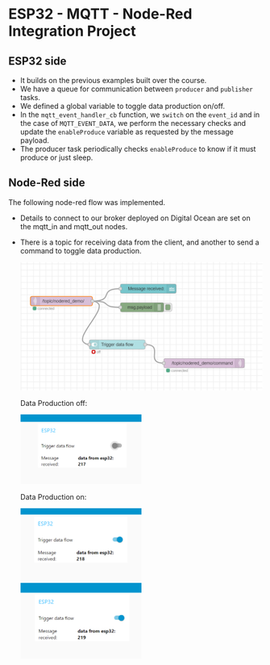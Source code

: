# ESP32 - MQTT - Node-Red Integration Project

## ESP32 side
- It builds on the previous examples built over the course.
- We have a queue for communication between `producer` and `publisher` tasks.
- We defined a global variable to toggle data production on/off.
- In the `mqtt_event_handler_cb` function, we `switch` on the `event_id` and in the case of `MQTT_EVENT_DATA`, we perform the necessary checks and update the `enableProduce` variable as requested by the message payload.
- The producer task periodically checks `enableProduce` to know if it must produce or just sleep.


## Node-Red side

The following node-red flow was implemented. 
- Details to connect to our broker deployed on Digital Ocean are set on the mqtt_in and mqtt_out nodes. 
- There is a topic for receiving data from the client, and another to send a command to toggle data production.

    ![img](./img/flow.PNG)

    Data Production off:

    <img src="./img/off.PNG" width="50%"> 

    Data Production on:

    <img src="./img/on1.PNG" width="50%"> 

    <img src="./img/on2.PNG" width="50%"> 



